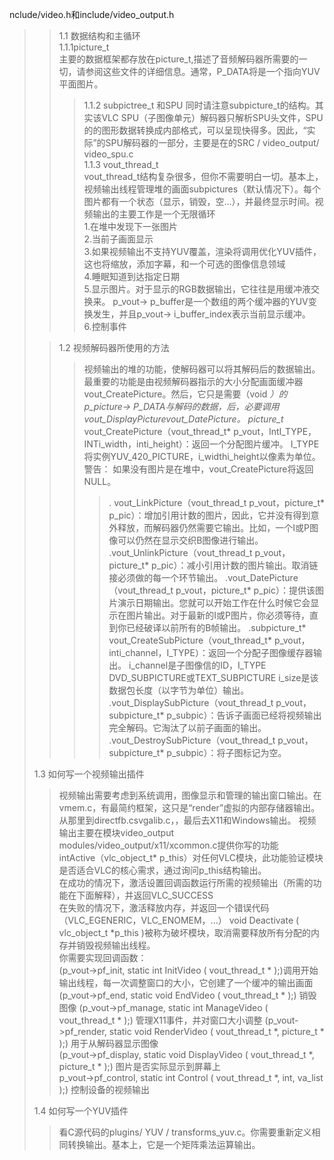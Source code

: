 nclude/video.h和include/video_output.h  
>> 1.1 数据结构和主循环  
>> 1.1.1picture_t  
主要的数据框架都存放在picture_t,描述了音频解码器所需要的一切，请参阅这些文件的详细信息。通常，P_DATA将是一个指向YUV平面图片。
>>> 1.1.2 subpictree_t 和SPU
同时请注意subpicture_t的结构。其实该VLC SPU（子图像单元）解码器只解析SPU头文件，SPU的的图形数据转换成内部格式，可以呈现快得多。因此，“实际”的SPU解码器的一部分，主要是在的SRC / video_output/ video_spu.c   
>>> 1.1.3 vout_thread_t  
>>>vout_thread_t结构复杂很多，但你不需要明白一切。基本上，视频输出线程管理堆的画面subpictures（默认情况下）。每个图片都有一个状态（显示，销毁，空...），并最终显示时间。视频输出的主要工作是一个无限循环  
>>>1.在堆中发现下一张图片  
>>>2.当前子画面显示  
>>>3.如果视频输出不支持YUV覆盖，渲染将调用优化YUV插件，这也将缩放，添加字幕，和一个可选的图像信息领域  
>>> 4.睡眠知道到达指定日期  
>>>  5.显示图片。对于显示的RGB数据输出，它往往是用缓冲液交换来。 p_vout-> p_buffer是一个数组的两个缓冲器的YUV变换发生，并且p_vout-> i_buffer_index表示当前显示缓冲。  
>>> 6.控制事件  
> 
>>1.2 视频解码器所使用的方法     
>>>视频输出的堆的功能，使解码器可以将其解码后的数据输出。最重要的功能是由视频解码器指示的大小分配画面缓冲器vout_CreatePicture。然后，它只是需要（void *）的p_picture-> P_DATA与解码的数据，后，必要调用vout_DisplayPicturevout_DatePicture。
picture_t* vout_CreatePicture（vout_thread_t* p_vout，IntI_TYPE，INTi_width，inti_height）：返回一个分配图片缓冲。 I_TYPE将实例YUV_420_PICTURE，i_widthi_height以像素为单位。          
>>>警告：
如果没有图片是在堆中，vout_CreatePicture将返回NULL。
>>>>.  vout_LinkPicture（vout_thread_t p_vout，picture_t* p_pic）：增加引用计数的图片，因此，它并没有得到意外释放，而解码器仍然需要它输出。比如，一个I或P图像可以仍然在显示交织B图像进行输出。  
>>>>.vout_UnlinkPicture（vout_thread_t p_vout，picture_t* p_pic）：减小引用计数的图片输出。取消链接必须做的每一个环节输出。
>>>>.vout_DatePicture（vout_thread_t p_vout，picture_t* p_pic）：提供该图片演示日期输出。您就可以开始工作在什么时候它会显示在图片输出。对于最新的I或P图片，你必须等待，直到你已经破译以前所有的B帧输出。
>>>>.subpicture_t* vout_CreateSubPicture（vout_thread_t* p_vout，inti_channel，I_TYPE）：返回一个分配子图像缓存器输出。 i_channel是子图像信的ID，I_TYPE DVD_SUBPICTURE或TEXT_SUBPICTURE i_size是该数据包长度（以字节为单位）输出。
>>>>.vout_DisplaySubPicture（vout_thread_t p_vout，subpicture_t* p_subpic）：告诉子画面已经将视频输出完全解码。它淘汰了以前子画面的输出。
>>>>.vout_DestroySubPicture（vout_thread_t p_vout，subpicture_t* p_subpic）：将子图标记为空。  
>  
>1.3 如何写一个视频输出插件       
>>视频输出需要考虑到系统调用，图像显示和管理的输出窗口输出。在vmem.c，有最简约框架，这只是“render”虚拟的内部存储器输出。从那里到directfb.csvgalib.c，，最后去X11和Windows输出。 
>>视频输出主要在模块video_output  
modules/video_output/x11/xcommon.c提供你写的功能   
intActive（vlc_object_t* p_this）对任何VLC模块，此功能验证模块是否适合VLC的核心需求，通过询问p_this结构输出。       
 在成功的情况下，激活设置回调函数运行所需的视频输出（所需的功能在下面解释），并返回VLC_SUCCESS  
在失败的情况下，激活释放内存，并返回一个错误代码（VLC_EGENERIC，VLC_ENOMEM，...）
void Deactivate ( vlc_object_t *p_this )被称为破坏模块，取消需要释放所有分配的内存并销毁视频输出线程。      
你需要实现回调函数：    
>(p_vout->pf_init, static int InitVideo ( vout_thread_t * );)调用开始输出线程，每一次调整窗口的大小，它创建了一个缓冲的输出画面    
>(p_vout->pf_end, static void EndVideo ( vout_thread_t * );) 销毁图像 
>(p_vout->pf_manage, static int ManageVideo ( vout_thread_t * );) 管理X11事件，并对窗口大小调整 
>(p_vout->pf_render, static void RenderVideo ( vout_thread_t *, picture_t * );) 用于从解码器显示图像     
>(p_vout->pf_display, static void DisplayVideo ( vout_thread_t *, picture_t * );) 图片是否实际显示到屏幕上     
> p_vout->pf_control, static int Control ( vout_thread_t *, int, va_list );) 控制设备的视频输出
> 
>1.4 如何写一个YUV插件  
>>看C源代码的plugins/ YUV / transforms_yuv.c。你需要重新定义相同转换输出。基本上，它是一个矩阵乘法运算输出。
